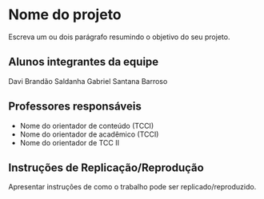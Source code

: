 # Nome do projeto

Escreva um ou dois  parágrafo resumindo o objetivo do seu projeto.

## Alunos integrantes da equipe

Davi Brandão Saldanha
Gabriel Santana Barroso

## Professores responsáveis

* Nome do orientador de conteúdo (TCCI)
* Nome do orientador de acadêmico (TCCI)
* Nome do orientador de TCC II

## Instruções de Replicação/Reprodução

Apresentar instruções de como o trabalho pode ser replicado/reproduzido.
